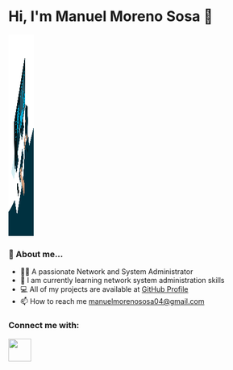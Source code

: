 # **Hi, I'm Manuel Moreno Sosa 👋**
<img src="administrator.gif" width="50" height="400" />

### **💬 About me...**
  - 🙋‍♂️ A passionate Network and System Administrator
  - 🌱 I am currently learning network system administration skills
  - 💻 All of my projects are available at [GitHub Profile](https://github.com/Manuelms04)
  - 📫 How to reach me manuelmorenososa04@gmail.com

### **Connect me with:**

<a href="https://www.linkedin.com/in/manuel-moreno-sosa-46a2b0334/">
  <img src="https://upload.wikimedia.org/wikipedia/commons/c/ca/LinkedIn_logo_initials.png" width="45" height="45"/>
</a>

<!-- ### **Tools and Skills:** 

![proxmox](https://camo.githubusercontent.com/fdffb57ca7bf0ba2900bab738df7bf002dee35f15e55f2029a97de1d2bdc1e07/68747470733a2f2f7777772e70726f786d6f782e636f6d2f696d616765732f70726f786d6f782f50726f786d6f782d6c6f676f2d737461636b65642d38343070782e706e67)

 -->

